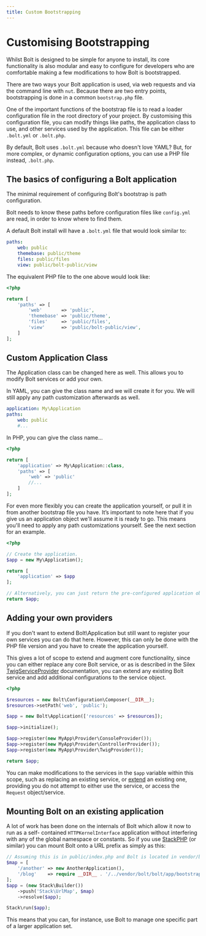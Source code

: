 ```yaml
---
title: Custom Bootstrapping
---
```

Customising Bootstrapping
=========================

Whilst Bolt is designed to be simple for anyone to install, its core 
functionality is also modular and easy to configure for developers who are
comfortable making a few modifications to how Bolt is bootstrapped.

There are two ways your Bolt application is used, via web requests and via the
command line with `nut`. Because there are two entry points, bootstrapping is
done in a common `bootstrap.php` file. 

One of the important functions of the bootstrap file is to read a loader 
configuration file in the root directory of your project. By customising this
configuration file, you can modify things like paths, the application class to
use, and other services used by the application. This file can be either 
`.bolt.yml` or `.bolt.php`. 

By default, Bolt uses `.bolt.yml` because who doesn't love YAML? But, for more
complex, or dynamic configuration options, you can use a PHP file instead, 
`.bolt.php`.

The basics of configuring a Bolt application
--------------------------------------------

The minimal requirement of configuring Bolt's bootstrap is path configuration. 

Bolt needs to know these paths before configuration files like `config.yml` are
read, in order to know where to find them.

A default Bolt install will have a `.bolt.yml` file that would look similar to:

```yaml
paths:
    web: public
    themebase: public/theme
    files: public/files
    view: public/bolt-public/view
```

The equivalent PHP file to the one above would look like:

```php
<?php

return [
    'paths' => [
        'web'       => 'public',
        'themebase' => 'public/theme',
        'files'     => 'public/files',
        'view'      => 'public/bolt-public/view',
    ]
];
```

Custom Application Class
------------------------

The Application class can be changed here as well. This allows you to modify
Bolt services or add your own.

In YAML, you can give the class name and we will create it for you. We will
still apply any path customization afterwards as well. 

```yaml
application: My\Application
paths:
    web: public
    #...
```

In PHP, you can give the class name...

```php
<?php

return [
    'application' => My\Application::class,
    'paths' => [
        'web' => 'public'
        //...
    ]
];
```

For even more flexibly you can create the application yourself, or pull it in
from another bootstrap file you have. It’s important to note here that if you
give us an application object we'll assume it is ready to go. This means you'll
need to apply any path customizations yourself. See the next section for an 
example.

```php
<?php

// Create the application.
$app = new My\Application();

return [
    'application' => $app
];

// Alternatively, you can just return the pre-configured application object
return $app;
```


Adding your own providers
-------------------------

If you don't want to extend Bolt\Application but still want to register your
own services you can do that here. However, this can only be done with the PHP
file version and you have to create the application yourself.

This gives a lot of scope to extend and augment core functionality, since you
can either replace any core Bolt service, or as is described in the Silex
[TwigServiceProvider] documentation, you can extend any existing Bolt service
and add additional configurations to the service object.

```php
<?php

$resources = new Bolt\Configuration\Composer(__DIR__);
$resources->setPath('web', 'public');

$app = new Bolt\Application(['resources' => $resources]);

$app->initialize();

$app->register(new MyApp\Provider\ConsoleProvider());
$app->register(new MyApp\Provider\ControllerProvider());
$app->register(new MyApp\Provider\TwigProvider());

return $app;
```

You can make modifications to the services in the `$app` variable within this
scope, such as replacing an existing service, or [extend][] an existing one,
providing you do not attempt to either use the service, or access the `Request`
object/service.

Mounting Bolt on an existing application
----------------------------------------

A lot of work has been done on the internals of Bolt which allow it now to run
as a self- contained `HTTPKernelInterface` application without interfering with
any of the global namespace or constants. So if you use [StackPHP] (or similar)
you can mount Bolt onto a URL prefix as simply as this:

```php
// Assuming this is in public/index.php and Bolt is located in vendor/bolt/bolt/
$map = [
    '/another' => new AnotherApplication(),
    '/blog'    => require __DIR__ . '/../vendor/bolt/bolt/app/bootstrap.php'
];
$app = (new Stack\Builder())
    ->push('Stack\UrlMap', $map)
    ->resolve($app);

Stack\run($app);
```

This means that you can, for instance, use Bolt to manage one specific part of
a larger application set.

[StackPHP]: http://stackphp.com/
[TwigServiceProvider]: http://silex.sensiolabs.org/doc/providers/twig.html#customization
[extend]: https://github.com/silexphp/Pimple/tree/1.1#modifying-services-after-creation

